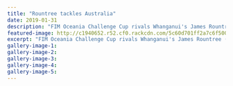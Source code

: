 ```yaml
---
title: "Rountree tackles Australia"
date: 2019-01-31
description: "FIM Oceania Challenge Cup rivals Whanganui's James Rountree (left) & Australian Brad West, have fun as they..."
featured-image: http://c1940652.r52.cf0.rackcdn.com/5c60d701ff2a7c6f5000009e/James-Rountree-Chron-31.1.19.jpg
excerpt: "FIM Oceania Challenge Cup rivals Whanganui's James Rountree (left) and Australian Brad West, have fun as they mock up an arm wrestle before the weekend's racing began."
gallery-image-1: 
gallery-image-2: 
gallery-image-3: 
gallery-image-4: 
gallery-image-5: 
---
```

